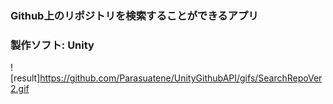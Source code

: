 ### Github上のリポジトリを検索することができるアプリ
### 製作ソフト: Unity

![result]https://github.com/Parasuatene/UnityGithubAPI/gifs/SearchRepoVer2.gif
